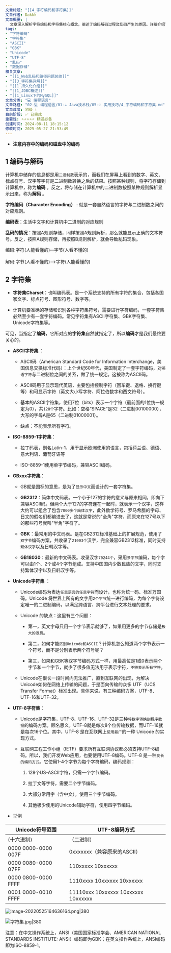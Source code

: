 ```yaml
---
文章标题: "[[4_字符编码和字符集]]" 
文章作者: Dakkk
文章概要: |
  文章深入解析字符编码和字符集核心概念，阐述了编码解码过程及乱码产生的原因。详细介绍了ASCII、GBK、Unicode等常见字符集，并重点讲解了UTF-8作为Unicode变长编码方案的原理、优势及其在互联网中的广泛应用。
tags:
- "字符编码"
- "字符集"
- "ASCII"
- "GBK"
- "Unicode"
- "UTF-8"
- "乱码"
- "数据存储"
相关文章:
- "[[1_Web乱码和路径问题总结]]"
- "[[3_字符集详解]]"
- "[[1_持久化介绍]]"
- "[[1_JDBC概述]]"
- "[[1_Linux下的MySQL]]"
文章分类: "💻 编程语言"
文章路径: "02-💻 编程语言/01-☕ Java技术栈/05-💡 实用技巧/4_字符编码和字符集.md"
文章难度: 初级 💧
目前阶段: ✅ 已完成
重要性: ⭐⭐⭐⭐⭐ 精通必备
创建时间: 2024-08-11 18:15:12
修改时间: 2025-05-27 21:53:49
---
```



- **注意内存中的编码和磁盘中的编码**

## 1 编码与解码

计算机中储存的信息都是用`二进制数`表示的，而我们在屏幕上看到的数字、英文、标点符号、汉字等字符是二进制数转换之后的结果。按照某种规则，将字符存储到计算机中，称为**编码** 。反之，将存储在计算机中的二进制数按照某种规则解析显示出来，称为**解码** 。

**字符编码（Character Encoding）** : 就是一套自然语言的字符与二进制数之间的对应规则。

**编码表**：生活中文字和计算机中二进制的对应规则

**乱码的情况**：按照A规则存储，同样按照A规则解析，那么就能显示正确的文本符号。反之，按照A规则存储，再按照B规则解析，就会导致乱码现象。

编码:字符(人能看懂的)--字节(人看不懂的)  
​  
解码:字节(人看不懂的)-->字符(人能看懂的)

## 2 字符集

-   **字符集Charset**：也叫编码表。是一个系统支持的所有字符的集合，包括各国家文字、标点符号、图形符号、数字等。
    

-   计算机要准确的存储和识别各种字符集符号，需要进行字符编码，一套字符集必然至少有一套字符编码。常见字符集有ASCII字符集、GBK字符集、Unicode字符集等。
    

可见，当指定了**编码**，它所对应的**字符集**自然就指定了，所以**编码**才是我们最终要关心的。

-   **ASCII字符集** ：
    
    -   ASCII码（American Standard Code for Information Interchange，美国信息交换标准代码）：上个世纪60年代，美国制定了一套字符编码，对`英语字符`与二进制位之间的关系，做了统一规定。这被称为ASCII码。
        
    -   ASCII码用于显示现代英语，主要包括控制字符（回车键、退格、换行键等）和可显示字符（英文大小写字符、阿拉伯数字和西文符号）。
        
    -   基本的ASCII字符集，使用7位（bits）表示一个字符（最前面的1位统一规定为0），共`128个`字符。比如：空格“SPACE”是32（二进制00100000），大写的字母A是65（二进制01000001）。
        
    -   缺点：不能表示所有字符。
        
-   **ISO-8859-1字符集**：
    
    -   拉丁码表，别名Latin-1，用于显示欧洲使用的语言，包括荷兰语、德语、意大利语、葡萄牙语等
        
    -   ISO-8859-1使用单字节编码，兼容ASCII编码。
        
-   **GBxxx字符集**：
    
    -   GB就是国标的意思，是为了`显示中文`而设计的一套字符集。
        
    -   **GB2312**：简体中文码表。一个小于127的字符的意义与原来相同，即向下兼容ASCII码。但两个大于127的字符连在一起时，就表示一个汉字，这样大约可以组合了包含`7000多个简体汉字`，此外数学符号、罗马希腊的字母、日文的假名们都编进去了，这就是常说的"全角"字符，而原来在127号以下的那些符号就叫"半角"字符了。
        
    -   **GBK**：最常用的中文码表。是在GB2312标准基础上的扩展规范，使用了`双字节`编码方案，共收录了`21003个`汉字，完全兼容GB2312标准，同时支持`繁体汉字`以及日韩汉字等。
        
    -   **GB18030**：最新的中文码表。收录汉字`70244个`，采用`多字节`编码，每个字可以由1个、2个或4个字节组成。支持中国国内少数民族的文字，同时支持繁体汉字以及日韩汉字等。
        
-   **Unicode字符集** ：
    
    -   Unicode编码为表达`任意语言的任意字符`而设计，也称为统一码、标准万国码。Unicode 将世界上所有的文字用`2个字节`统一进行编码，为每个字符设定唯一的二进制编码，以满足跨语言、跨平台进行文本处理的要求。
        
    
    -   Unicode 的缺点：这里有三个问题：
        
        -   第一，英文字母只用一个字节表示就够了，如果用更多的字节存储是`极大的浪费`。
            
        -   第二，如何才能`区别Unicode和ASCII`？计算机怎么知道两个字节表示一个符号，而不是分别表示两个符号呢？
            
        -   第三，如果和GBK等双字节编码方式一样，用最高位是1或0表示两个字节和一个字节，就少了很多值无法用于表示字符，`不够表示所有字符`。
            
    -   Unicode在很长一段时间内无法推广，直到互联网的出现，为解决Unicode如何在网络上传输的问题，于是面向传输的众多 UTF（UCS Transfer Format）标准出现。具体来说，有三种编码方案，UTF-8、UTF-16和UTF-32。
        
-   **UTF-8字符集**：
    
    -   Unicode是字符集，UTF-8、UTF-16、UTF-32是三种`将数字转换到程序数据`的编码方案。顾名思义，UTF-8就是每次8个位传输数据，而UTF-16就是每次16个位。其中，UTF-8 是在互联网上`使用最广`的一种 Unicode 的实现方式。
        
    -   互联网工程工作小组（IETF）要求所有互联网协议都必须支持UTF-8编码。所以，我们开发Web应用，也要使用UTF-8编码。UTF-8 是一种`变长的编码方式`。它使用1-4个字节为每个字符编码，编码规则：
        
        1.  128个US-ASCII字符，只需一个字节编码。
            
        2.  拉丁文等字符，需要二个字节编码。
            
        3.  大部分常用字（含中文），使用三个字节编码。
            
        4.  其他极少使用的Unicode辅助字符，使用四字节编码。
            

-   举例

|Unicode符号范围 | UTF-8编码方式|
|--|--|
|(十六进制)           | （二进制）|
|0000 0000-0000 007F | 0xxxxxxx（兼容原来的ASCII）|
|0000 0080-0000 07FF | 110xxxxx 10xxxxxx|
|0000 0800-0000 FFFF | 1110xxxx 10xxxxxx 10xxxxxx|
|0001 0000-0010 FFFF | 11110xxx 10xxxxxx 10xxxxxx 10xxxxxx|

![image-20220525164636164.png|380](https://my-obsidian-image.oss-cn-guangzhou.aliyuncs.com/2024/04/e0cc49005689c1de9fb454a451d08341.png)

![字符集.jpg|380](https://my-obsidian-image.oss-cn-guangzhou.aliyuncs.com/2024/04/458c48412331300fde65d956618eb9d6.jpg)


注意：在中文操作系统上，ANSI（美国国家标准学会、AMERICAN NATIONAL STANDARDS INSTITUTE: ANSI）编码即为GBK；在英文操作系统上，ANSI编码即为ISO-8859-1。


